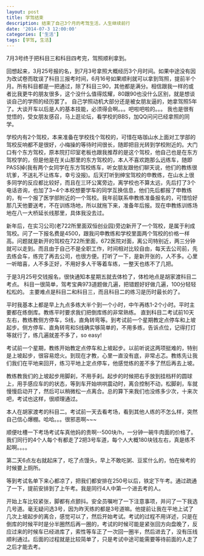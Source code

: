 ```yaml
---
layout: post
title: 学驾结束 
description: 结束了自己3个月的考驾生活，人生继续前行
date: '2014-07-3 12:00:00'
categories: ['生活']
tags: [学驾, 生活]
---
```


7月3号终于把科目三和科目四考完，驾照顺利拿到。
<!--more-->
回想起来，3月25号报的名，到7月3号拿照大概经历3个月时间。如果中途没有因为改试卷而耽误了科目三报考时间，6月16号如果顺利就可以拿到驾照，提前半个月。所有科目都是一把通过，除了科目三90，其他都是满分。相信跟我一样的或者比我更牛的朋友很多，这个没什么值得炫耀，80跟90也没什么区别，就是想谈谈自己的学照的经历罢了。
自己学照动机大部分还是被女朋友逼的，她拿驾照5年了。大谈开车以后是人的基本技能，必须得会啊。。。吧啦吧啦的。。。
我也是很有觉悟的，受女朋友感召，马上逛论坛，看学校的BBS，加QQ问问已经拿照的同学。


学校内有2个驾校，本来准备在学校找个驾校的，可惜在珞珈山水上面对工学部的驾校反响都不是很好，小梅操的等待时间很长，随即把目光转到学校附近的。大门口有个东方驾校，原本院打印室老板也跟我推荐的是这个驾校，他自己也是在东方驾校学的，但是他是在关山那里的东方驾校的，本人不喜欢跑那么远练车，随即PASS掉(我有两个女同学在东方驾校练车，听女朋友跟他们聊天说，他们的教练很坑爹，不送礼不让练车，幸亏没报)。后天打听到绅宝驾校的申教练，在山水上很多同学的反应都比较好，而且在三环公寓旁边，离学校也不算太远，先后打了3个电话咨询，也加了3~4个本校想要学车的同学互换信息，他们先后都报了申教练的，有一个报了医学部附近的一个驾校。我年前联系申教练准备报名的，可惜恰好那几天他要送考，不在训练场地，所以就拖下来，准备年后报。现在申教练训练场地在八一大桥延长线那里，具体我没去过。

新年后，在实习公司(老722所里面双恒创业园)旁边新开了一个驾校，是属于利成驾校。问了一下报名费是4500，跟我问申教练和学校里面两个驾校的价格一样高。问题就是新开的驾校在722所里面，672医院对面，离公司特别近，两三分钟就可以走到。而且由于自己不是全职工作，时间相对比较自由，每天去公司前，先去练会车，练完了再去公司，也很方便。打听了一下，是新开张的，人不多。心里一听暗喜，人不多正好，不用好多人干等着车练，一整天也练不了几把。

于是3月25号交钱报名，很快通知本星期五就去体检了，体检地点是胡家渡科目二考点。
科目一很简单，驾考宝典973道题做几遍，把错题好好做几遍，100分轻轻松松的。
主要难点是科目二和科目三，而且科目二的练习是历时最长的了。

平时我基本上都是早上九点多练大半个到一个小时，中午再练1-2个小时。平时主要都在练倒库。教练平时要求我们把倒库练的非常熟练。
直到科目二考试前10天左右，教练教侧方停车，S线，直角转弯等。到考试前一个星期教定点停车和上坡起步。侧方停车、直角转弯和S线确实够简单的，不用多练，告诉点位，记得打灯等就行了，练几遍就差不多了，so easy!

考试前一个星期，教练开始教定点停车和上坡起步。以前听说这两项挺难的，特别是上坡起步，很容易熄火。到现在才教，心里一直没有底，非常忐忑。教练先让我们我们在平地来回开，练习平地上定点停车，他感觉练的差不多了然后再去上坡。

教练教我们的上坡起步用脚刹，不用手刹。起步的时候把右手放到挂档杆的圆球上，用手感应车的的状态，等到车开始哄哄震动时，离合控制不动，松脚刹，车就慢慢启动开了，然后可以稍微松一点离合。总的算下来我们也没练多少次，十来次吧，考试也这样，很顺理通过。

本人在胡家渡考的科目二。考试前一天去看考场，看到其他人练的不怎么样，突然自己信心爆棚。哈哈。。。很邪恶啊~~~

顺便吐槽一下考场考试车真他妈的贵啊--500块/h，一分钟一碗牛肉面的价格了。我们同行的4个人每个有都走了2把3号车道，每个人大概180块钱左右，真是练不起啊。。。。

第二天6点左右就起床了，吃了点馒头，早上不敢吃粥、豆浆什么的，怕在候考的时候要上厕所。

等到考试名单下来心都凉了，把我们都安排在250号以后，铁定下午考。通过疏通了一下，提前安排到了上午考。我是同行4人中第一个进去考的人。

开始上车比较紧张，脚都有点颤抖。安全员嘱咐了一下注意事项，并问了一下我选几号道。毫无疑问选3号，因为昨天练的都是3号道嘛。他提前让我在平地上试了几次上坡起步的离合，感觉可以了，然后开始考试。考试的过程不用详述，只是在倒库的时候平时是分半圈然后再一圈的，考试的时候可能是紧张回方向盘晚了，反应过来的时候车已经进库了，索性等车正了一次回一圈半，然后进去了，没有压线顺利通过。后面的过程就是比较简单了，只是考试中途可能需要等待前面的人走了之后才能去考。
